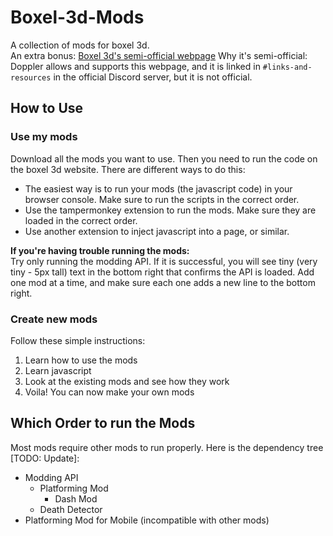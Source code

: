 # Boxel-3d-Mods
A collection of mods for boxel 3d.  
An extra bonus: [Boxel 3d's semi-official webpage](https://charlieee1.github.io/Boxel-3d-Mods/boxel-3d/v1/index.html)
Why it's semi-official: Doppler allows and supports this webpage, and it is linked in `#links-and-resources` in the official Discord server, but it is not official.

## How to Use
### Use my mods
Download all the mods you want to use. Then you need to run the code on the boxel 3d website. There are different ways to do this:
- The easiest way is to run your mods (the javascript code) in your browser console. Make sure to run the scripts in the correct order.
- Use the tampermonkey extension to run the mods. Make sure they are loaded in the correct order.
- Use another extension to inject javascript into a page, or similar.

**If you're having trouble running the mods:**  
Try only running the modding API. If it is successful, you will see tiny (very tiny - 5px tall) text in the bottom right that confirms the API is loaded. Add one mod at a time, and make sure each one adds a new line to the bottom right.

### Create new mods
Follow these simple instructions:
1. Learn how to use the mods
2. Learn javascript
3. Look at the existing mods and see how they work
4. Voila! You can now make your own mods

## Which Order to run the Mods
Most mods require other mods to run properly. Here is the dependency tree [TODO: Update]:
- Modding API
  - Platforming Mod
    - Dash Mod
  - Death Detector
- Platforming Mod for Mobile (incompatible with other mods)
